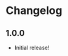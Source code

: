 # Changelog

[//]: # (>>   The order of list items should be: Critical/Fixes, New, Update, Remove, Underpinnings   <<)

[//]: # (>>   ## [UNRELEASED]https://github.com/roydukkey/holosun/compare/v1.0.0...master   <<)

## 1.0.0

* Initial release!
